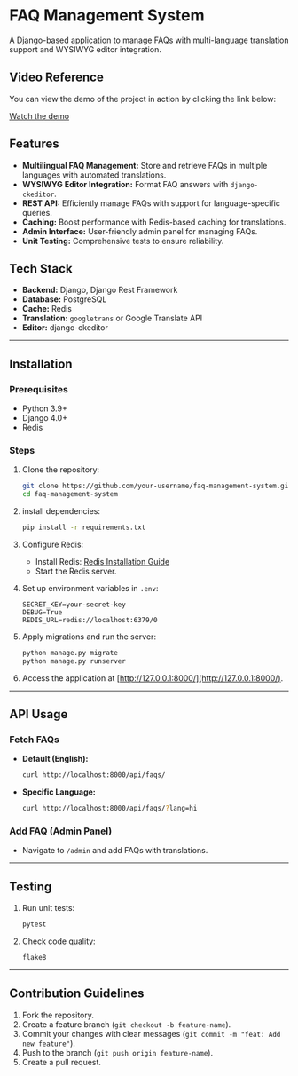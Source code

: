 # FAQ Management System

A Django-based application to manage FAQs with multi-language translation support and WYSIWYG editor integration.

## Video Reference

You can view the demo of the project in action by clicking the link below:

[Watch the demo](https://www.loom.com/share/dbf7d0b684334003b7112267db36dfcb?sid=a0749575-d94e-46a9-94b8-d60a4d779cf5)


## Features
- **Multilingual FAQ Management:** Store and retrieve FAQs in multiple languages with automated translations.
- **WYSIWYG Editor Integration:** Format FAQ answers with `django-ckeditor`.
- **REST API:** Efficiently manage FAQs with support for language-specific queries.
- **Caching:** Boost performance with Redis-based caching for translations.
- **Admin Interface:** User-friendly admin panel for managing FAQs.
- **Unit Testing:** Comprehensive tests to ensure reliability.

## Tech Stack
- **Backend:** Django, Django Rest Framework
- **Database:** PostgreSQL
- **Cache:** Redis
- **Translation:** `googletrans` or Google Translate API
- **Editor:** django-ckeditor

---

## Installation

### Prerequisites
- Python 3.9+
- Django 4.0+
- Redis


### Steps
1. Clone the repository:
   ```bash
   git clone https://github.com/your-username/faq-management-system.git
   cd faq-management-system

2. install dependencies:
   ```bash
   pip install -r requirements.txt
   ```

3. Configure Redis:
   - Install Redis: [Redis Installation Guide](https://redis.io/docs/getting-started/installation/)
   - Start the Redis server.

4. Set up environment variables in `.env`:
   ```env
   SECRET_KEY=your-secret-key
   DEBUG=True
   REDIS_URL=redis://localhost:6379/0
   ```

5. Apply migrations and run the server:
   ```bash
   python manage.py migrate
   python manage.py runserver
   ```

6. Access the application at [http://127.0.0.1:8000/](http://127.0.0.1:8000/).

---

## API Usage

### Fetch FAQs
- **Default (English):**
  ```bash
  curl http://localhost:8000/api/faqs/
  ```
- **Specific Language:**
  ```bash
  curl http://localhost:8000/api/faqs/?lang=hi
  ```

### Add FAQ (Admin Panel)
- Navigate to `/admin` and add FAQs with translations.

---


## Testing
1. Run unit tests:
   ```bash
   pytest
   ```

2. Check code quality:
   ```bash
   flake8
   ```

---

## Contribution Guidelines
1. Fork the repository.
2. Create a feature branch (`git checkout -b feature-name`).
3. Commit your changes with clear messages (`git commit -m "feat: Add new feature"`).
4. Push to the branch (`git push origin feature-name`).
5. Create a pull request.
